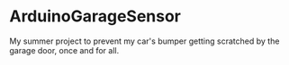 # ArduinoGarageSensor
My summer project to prevent my car's bumper getting scratched by the garage door, once and for all.
